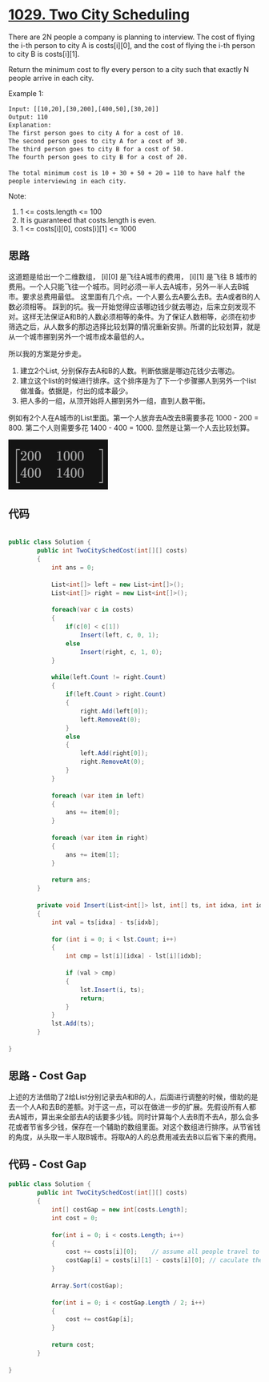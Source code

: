 # [1029. Two City Scheduling](https://leetcode.com/problems/two-city-scheduling/)

There are 2N people a company is planning to interview. The cost of flying the i-th person to city A is costs[i][0], and the cost of flying the i-th person to city B is costs[i][1].

Return the minimum cost to fly every person to a city such that exactly N people arrive in each city.

Example 1:

```text
Input: [[10,20],[30,200],[400,50],[30,20]]
Output: 110
Explanation:
The first person goes to city A for a cost of 10.
The second person goes to city A for a cost of 30.
The third person goes to city B for a cost of 50.
The fourth person goes to city B for a cost of 20.

The total minimum cost is 10 + 30 + 50 + 20 = 110 to have half the people interviewing in each city.
```

Note:

1. 1 <= costs.length <= 100
2. It is guaranteed that costs.length is even.
3. 1 <= costs[i][0], costs[i][1] <= 1000

## 思路

这道题是给出一个二维数组， [i][0] 是飞往A城市的费用， [i][1] 是飞往 B 城市的费用。一个人只能飞往一个城市。同时必须一半人去A城市，另外一半人去B城市。要求总费用最低。
这里面有几个点。一个人要么去A要么去B。去A或者B的人数必须相等。
踩到的坑。我一开始觉得应该哪边钱少就去哪边，后来立刻发现不对。这样无法保证A和B的人数必须相等的条件。为了保证人数相等，必须在初步筛选之后，从人数多的那边选择比较划算的情况重新安排。所谓的比较划算，就是从一个城市挪到另外一个城市成本最低的人。

所以我的方案是分步走。

1. 建立2个List, 分别保存去A和B的人数。判断依据是哪边花钱少去哪边。
2. 建立这个list的时候进行排序。这个排序是为了下一个步骤挪人到另外一个list做准备。依据是，付出的成本最少。
3. 把人多的一组，从顶开始将人挪到另外一组，直到人数平衡。

例如有2个人在A城市的List里面。第一个人放弃去A改去B需要多花 1000 - 200 = 800. 第二个人则需要多花 1400 - 400 = 1000. 显然是让第一个人去比较划算。

![img](image\matrix.png)

## 代码

```csharp

public class Solution {
        public int TwoCitySchedCost(int[][] costs)
        {
            int ans = 0;

            List<int[]> left = new List<int[]>();
            List<int[]> right = new List<int[]>();

            foreach(var c in costs)
            {
                if(c[0] < c[1])
                    Insert(left, c, 0, 1);
                else
                    Insert(right, c, 1, 0);
            }

            while(left.Count != right.Count)
            {
                if(left.Count > right.Count)
                {
                    right.Add(left[0]);
                    left.RemoveAt(0);
                }
                else
                {
                    left.Add(right[0]);
                    right.RemoveAt(0);
                }
            }

            foreach (var item in left)
            {
                ans += item[0];
            }

            foreach (var item in right)
            {
                ans += item[1];
            }

            return ans;
        }

        private void Insert(List<int[]> lst, int[] ts, int idxa, int idxb)
        {
            int val = ts[idxa] - ts[idxb];

            for (int i = 0; i < lst.Count; i++)
            {
                int cmp = lst[i][idxa] - lst[i][idxb];

                if (val > cmp)
                {
                    lst.Insert(i, ts);
                    return;
                }
            }
            lst.Add(ts);
        }

}
```

## 思路 - Cost Gap

上述的方法借助了2给List分别记录去A和B的人，后面进行调整的时候，借助的是去一个人A和去B的差额。对于这一点，可以在做进一步的扩展。先假设所有人都去A城市，算出来全部去A的话要多少钱。同时计算每个人去B而不去A，那么会多花或者节省多少钱，保存在一个辅助的数组里面。对这个数组进行排序。从节省钱的角度，从头取一半人取B城市。将取A的人的总费用减去去B以后省下来的费用。

## 代码 - Cost Gap

```csharp
public class Solution {
        public int TwoCitySchedCost(int[][] costs)
        {
            int[] costGap = new int[costs.Length];
            int cost = 0;

            for(int i = 0; i < costs.Length; i++)
            {
                cost += costs[i][0];    // assume all people travel to A
                costGap[i] = costs[i][1] - costs[i][0]; // caculate the cost gap, if people don't travel to A but B.
            }

            Array.Sort(costGap);

            for(int i = 0; i < costGap.Length / 2; i++)
            {
                cost += costGap[i];
            }

            return cost;
        }

}
```
